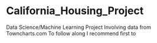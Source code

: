 # California_Housing_Project
Data Science/Machine Learning Project Involving data from Towncharts.com
To follow along I recommend first to 
